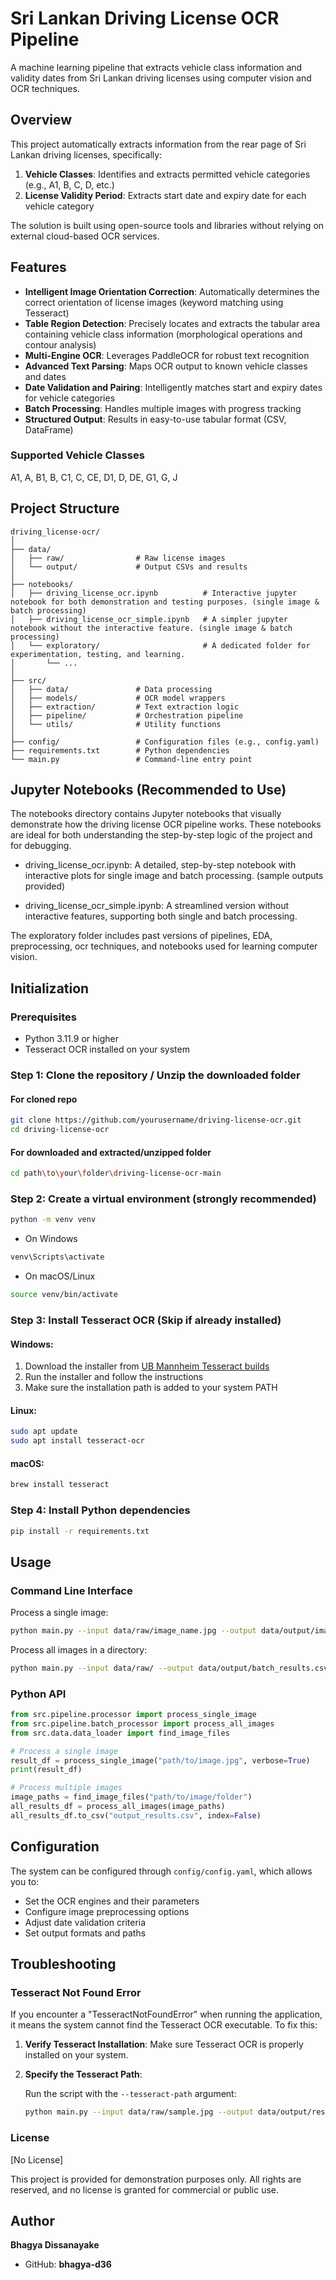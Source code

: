 # Sri Lankan Driving License OCR Pipeline

A machine learning pipeline that extracts vehicle class information and validity dates from Sri Lankan driving licenses using computer vision and OCR techniques.

## Overview

This project automatically extracts information from the rear page of Sri Lankan driving licenses, specifically:

1. **Vehicle Classes**: Identifies and extracts permitted vehicle categories (e.g., A1, B, C, D, etc.)
2. **License Validity Period**: Extracts start date and expiry date for each vehicle category

The solution is built using open-source tools and libraries without relying on external cloud-based OCR services.

## Features

- **Intelligent Image Orientation Correction**: Automatically determines the correct orientation of license images (keyword matching using Tesseract)
- **Table Region Detection**: Precisely locates and extracts the tabular area containing vehicle class information (morphological operations and contour analysis)
- **Multi-Engine OCR**: Leverages PaddleOCR for robust text recognition
- **Advanced Text Parsing**: Maps OCR output to known vehicle classes and dates
- **Date Validation and Pairing**: Intelligently matches start and expiry dates for vehicle categories
- **Batch Processing**: Handles multiple images with progress tracking
- **Structured Output**: Results in easy-to-use tabular format (CSV, DataFrame)

### Supported Vehicle Classes

A1, A, B1, B, C1, C, CE, D1, D, DE, G1, G, J

## Project Structure

```text
driving_license-ocr/
│
├── data/
│   ├── raw/                # Raw license images
│   └── output/             # Output CSVs and results
│
├── notebooks/
│   ├── driving_license_ocr.ipynb          # Interactive jupyter notebook for both demonstration and testing purposes. (single image & batch processing)
│   ├── driving_license_ocr_simple.ipynb   # A simpler jupyter notebook without the interactive feature. (single image & batch processing)
│   └── exploratory/                       # A dedicated folder for experimentation, testing, and learning.
│       └── ...
│
├── src/
│   ├── data/               # Data processing
│   ├── models/             # OCR model wrappers
│   ├── extraction/         # Text extraction logic
│   ├── pipeline/           # Orchestration pipeline
│   └── utils/              # Utility functions
│
├── config/                 # Configuration files (e.g., config.yaml)
├── requirements.txt        # Python dependencies
└── main.py                 # Command-line entry point
```

## Jupyter Notebooks (Recommended to Use)

The notebooks directory contains Jupyter notebooks that visually demonstrate how the driving license OCR pipeline works. These notebooks are ideal for both understanding the step-by-step logic of the project and for debugging. 

* driving_license_ocr.ipynb: A detailed, step-by-step notebook with interactive plots for single image and batch processing. (sample outputs provided)

* driving_license_ocr_simple.ipynb: A streamlined version without interactive features, supporting both single and batch processing.

The exploratory folder includes past versions of pipelines, EDA, preprocessing, ocr techniques, and notebooks used for learning computer vision.

## Initialization

### Prerequisites

- Python 3.11.9 or higher
- Tesseract OCR installed on your system

### Step 1: Clone the repository / Unzip the downloaded folder

#### For cloned repo
```bash
git clone https://github.com/yourusername/driving-license-ocr.git
cd driving-license-ocr
```

#### For downloaded and extracted/unzipped folder
```bash
cd path\to\your\folder\driving-license-ocr-main
```

### Step 2: Create a virtual environment (strongly recommended)

```bash
python -m venv venv
```

* On Windows
```bash
venv\Scripts\activate
```

* On macOS/Linux
```bash
source venv/bin/activate
```

### Step 3: Install Tesseract OCR (Skip if already installed)

#### Windows:
1. Download the installer from [UB Mannheim Tesseract builds](https://github.com/UB-Mannheim/tesseract/wiki)
2. Run the installer and follow the instructions
3. Make sure the installation path is added to your system PATH

#### Linux:
```bash
sudo apt update
sudo apt install tesseract-ocr
```

#### macOS:
```bash
brew install tesseract
```


### Step 4: Install Python dependencies

```bash
pip install -r requirements.txt
```


## Usage

### Command Line Interface

Process a single image:

```bash
python main.py --input data/raw/image_name.jpg --output data/output/image_name_result.csv
```

Process all images in a directory:

```bash
python main.py --input data/raw/ --output data/output/batch_results.csv --batch
```

### Python API

```python
from src.pipeline.processor import process_single_image
from src.pipeline.batch_processor import process_all_images
from src.data.data_loader import find_image_files

# Process a single image
result_df = process_single_image("path/to/image.jpg", verbose=True)
print(result_df)

# Process multiple images
image_paths = find_image_files("path/to/image/folder")
all_results_df = process_all_images(image_paths)
all_results_df.to_csv("output_results.csv", index=False)
```

## Configuration

The system can be configured through `config/config.yaml`, which allows you to:

- Set the OCR engines and their parameters
- Configure image preprocessing options
- Adjust date validation criteria
- Set output formats and paths

## Troubleshooting

### Tesseract Not Found Error

If you encounter a "TesseractNotFoundError" when running the application, it means the system cannot find the Tesseract OCR executable. To fix this:

1. **Verify Tesseract Installation**: Make sure Tesseract OCR is properly installed on your system.

2. **Specify the Tesseract Path**:
   
   Run the script with the `--tesseract-path` argument:
   ```bash
   python main.py --input data/raw/sample.jpg --output data/output/results.csv --tesseract-path "C:\Program Files\Tesseract-OCR\tesseract.exe"


### License
[No License]

This project is provided for demonstration purposes only. All rights are reserved, and no license is granted for commercial or public use.

## Author 
**Bhagya Dissanayake**

* GitHub: **bhagya-d36**

